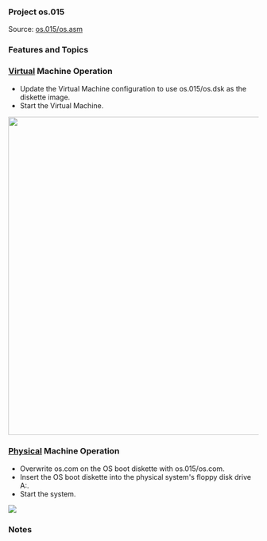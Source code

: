### Project os.015
Source: [os.015/os.asm](../os.015/os.asm)

### Features and Topics

### [Virtual](VIRTUAL.md) Machine Operation
- Update the Virtual Machine configuration to use os.015/os.dsk as the diskette image.
- Start the Virtual Machine.

<img src="../images/os015_VirtualBox_001.PNG" width="640"/>

### [Physical](PHYSICAL.md) Machine Operation
- Overwrite os.com on the OS boot diskette with os.015/os.com.
- Insert the OS boot diskette into the physical system's floppy disk drive A:.
- Start the system.

<img src="../images/os015_Boot_001.jpg"/>

### Notes
